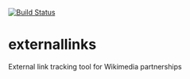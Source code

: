 [![Build Status](https://travis-ci.org/WikipediaLibrary/externallinks.svg?branch=master)](https://travis-ci.org/WikipediaLibrary/externallinks)

# externallinks
External link tracking tool for Wikimedia partnerships
